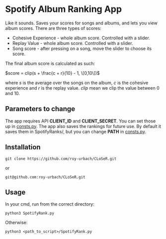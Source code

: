 # Spotify Album Ranking App
Like it sounds. Saves your scores for songs and albums, and lets you view album scores.
There are three types of scores:
* Cohesive Experience - whole album score. Controlled with a slider.
* Replay Value - whole album score. Controlled with a slider.
* Song score - after pressing on a song, move the slider to choose its score.

The final album score is calculated as such:

$score = clip(s + \frac{c + r}{10} - 1, \[0,10\])$

where $s$ is the average over the songs on the album, $c$ is the cohesive experience and $r$ is the replay value.
$clip$ mean we clip the value between 0 and 10.


## Parameters to change
The app requires API **CLIENT_ID** and **CLIENT_SECRET**. You can set those up in [consts.py](consts.py).
The app also saves the rankings for future use. By default it saves them in SpotifyRanks/, but you can change **PATH** in [consts.py](consts.py).

## Installation
    git clone https://github.com/roy-urbach/CLoSeR.git
or

    git@github.com:roy-urbach/CLoSeR.git

## Usage
In your cmd, run from the correct directory:

    python3 SpotifyRank.py

Otherwise:


    python3 <path_to_script>/SpotifyRank.py
